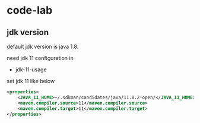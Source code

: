 # code-lab

## jdk version

default jdk version is java 1.8.

need jdk 11 configuration in 

- jdk-11-usage


set jdk 11 like below

```xml
<properties>
    <JAVA_11_HOME>~/.sdkman/candidates/java/11.0.2-open/</JAVA_11_HOME>
    <maven.compiler.source>11</maven.compiler.source>
    <maven.compiler.target>11</maven.compiler.target>
</properties>

```

